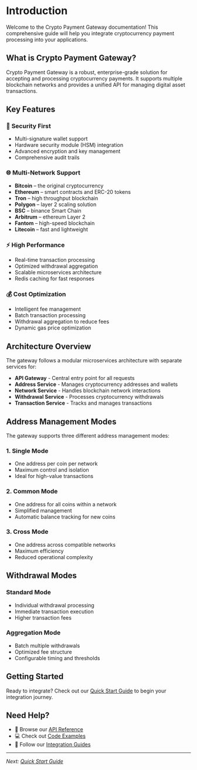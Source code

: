 # Introduction

Welcome to the Crypto Payment Gateway documentation! This comprehensive guide will help you integrate cryptocurrency payment processing into your applications.

## What is Crypto Payment Gateway?

Crypto Payment Gateway is a robust, enterprise-grade solution for accepting and processing cryptocurrency payments. It supports multiple blockchain networks and provides a unified API for managing digital asset transactions.

## Key Features

### 🔐 **Security First**
- Multi-signature wallet support
- Hardware security module (HSM) integration
- Advanced encryption and key management
- Comprehensive audit trails

### 🌐 **Multi-Network Support**
- **Bitcoin** – the original cryptocurrency
- **Ethereum** – smart contracts and ERC-20 tokens
- **Tron** – high throughput blockchain
- **Polygon** – layer 2 scaling solution
- **BSC** – binance Smart Chain
- **Arbitrum** – ethereum Layer 2
- **Fantom** – high-speed blockchain
- **Litecoin** – fast and lightweight

### ⚡ **High Performance**
- Real-time transaction processing
- Optimized withdrawal aggregation
- Scalable microservices architecture
- Redis caching for fast responses

### 💰 **Cost Optimization**
- Intelligent fee management
- Batch transaction processing
- Withdrawal aggregation to reduce fees
- Dynamic gas price optimization

## Architecture Overview

The gateway follows a modular microservices architecture with separate services for:

- **API Gateway** - Central entry point for all requests
- **Address Service** - Manages cryptocurrency addresses and wallets
- **Network Service** - Handles blockchain network interactions
- **Withdrawal Service** - Processes cryptocurrency withdrawals
- **Transaction Service** - Tracks and manages transactions

## Address Management Modes

The gateway supports three different address management modes:

### 1. Single Mode
- One address per coin per network
- Maximum control and isolation
- Ideal for high-value transactions

### 2. Common Mode  
- One address for all coins within a network
- Simplified management
- Automatic balance tracking for new coins

### 3. Cross Mode
- One address across compatible networks
- Maximum efficiency
- Reduced operational complexity

## Withdrawal Modes

### Standard Mode
- Individual withdrawal processing
- Immediate transaction execution
- Higher transaction fees

### Aggregation Mode
- Batch multiple withdrawals
- Optimized fee structure
- Configurable timing and thresholds

## Getting Started

Ready to integrate? Check out our [Quick Start Guide](./quick-start.md) to begin your integration journey.

## Need Help?

- 📖 Browse our [API Reference](../api/overview.md)
- 💻 Check out [Code Examples](../examples/basic-usage.md)
- 🔧 Follow our [Integration Guides](../integration/getting-started.md)

---

*Next: [Quick Start Guide](./quick-start.md)* 